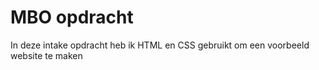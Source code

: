 # MBO opdracht
In deze intake opdracht heb ik HTML en CSS gebruikt om een voorbeeld website te maken